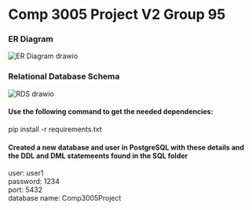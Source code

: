 # Comp 3005 Project V2 Group 95
### ER Diagram
![ER Diagram drawio](https://github.com/TeriakiSauce/Comp3005Project/assets/91349783/2955f53d-6d5b-4638-99e2-39952db0676b)


### Relational Database Schema

![RDS drawio](https://github.com/TeriakiSauce/Comp3005Project/assets/91349783/d947a2af-f8b9-4e9d-a3f0-5ea36f34a6b7)



#### Use the following command to get the needed dependencies:
pip install -r requirements.txt

#### Created a new database and user in PostgreSQL with these details and the DDL and DML statemeents found in the SQL folder
user: user1 <br>
password: 1234 <br>
port: 5432 <br>
database name: Comp3005Project <br>
